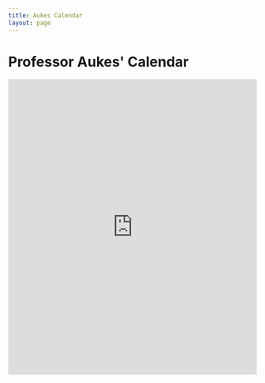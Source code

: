 ```yaml
---
title: Aukes Calendar
layout: page
---
```

Professor Aukes' Calendar
=========================
<div class="embed-responsive embed-responsive-16by9">
<iframe src="https://calendar.google.com/calendar/embed?title=Calendar&amp;showTitle=0&amp;mode=WEEK&amp;height=600&amp;wkst=1&amp;bgcolor=%23FFFFFF&amp;src=danaukes%40gmail.com&amp;color=%238C500B&amp;src=daukes%40asu.edu&amp;color=%23875509&amp;src=m0fhfbq91fjlb7p0pddd6n1gsc%40group.calendar.google.com&amp;color=%232952A3&amp;src=8i13i5fvf4elhdvgu9t09cjbg0%40group.calendar.google.com&amp;color=%23711616&amp;src=tjjatp1ble5h397ceccrgamcb4%40group.calendar.google.com&amp;color=%235F6B02&amp;src=s6lp62fjvptu6n9c8n7vesgc28%40group.calendar.google.com&amp;color=%2323164E&amp;src=cs0i4nos3nlkrqcknr5pt7l7ok%40group.calendar.google.com&amp;color=%235229A3&amp;ctz=America%2FPhoenix" style="border-width:0" width="100%" height="600" frameborder="0" scrolling="no"></iframe>
</div>
